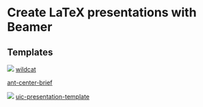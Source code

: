# Create LaTeX presentations with Beamer

## Templates

![](https://writelatex.s3.amazonaws.com/published_ver/39692.jpeg?X-Amz-Expires=14400&X-Amz-Date=20241128T133038Z&X-Amz-Algorithm=AWS4-HMAC-SHA256&X-Amz-Credential=AKIAWJBOALPNFPV7PVH5/20241128/us-east-1/s3/aws4_request&X-Amz-SignedHeaders=host&X-Amz-Signature=68013045953bba2c202ba2f41c2fb8b14c0faed1bb03d7578136f088e39af0f9)
[wildcat](https://www.overleaf.com/latex/templates/wildcat/knynymwgrxxj)



[ant-center-brief](https://www.overleaf.com/latex/templates/ant-center-brief/rhkgyzdnkhhn)


![](https://writelatex.s3.amazonaws.com/published_ver/40062.jpeg?X-Amz-Expires=14400&X-Amz-Date=20241128T132615Z&X-Amz-Algorithm=AWS4-HMAC-SHA256&X-Amz-Credential=AKIAWJBOALPNFPV7PVH5/20241128/us-east-1/s3/aws4_request&X-Amz-SignedHeaders=host&X-Amz-Signature=afc753ac67a33c1c97627e18176f3c4abcb12567e11c29412757c8f815619462)
[uic-presentation-template](https://www.overleaf.com/latex/templates/uic-presentation-template/dgjbtyvtgqcg)
